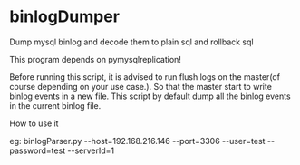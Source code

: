 # binlogDumper
Dump mysql binlog and decode them to plain sql and rollback sql

This program depends on pymysqlreplication!

Before running this script, it is advised to run flush logs on the master(of course depending on your use case.). So that the master start to write binlog events in a new file. This script by default dump all the binlog events in the current binlog file.

How to use it

eg: binlogParser.py --host=192.168.216.146 --port=3306 --user=test --password=test --serverId=1
